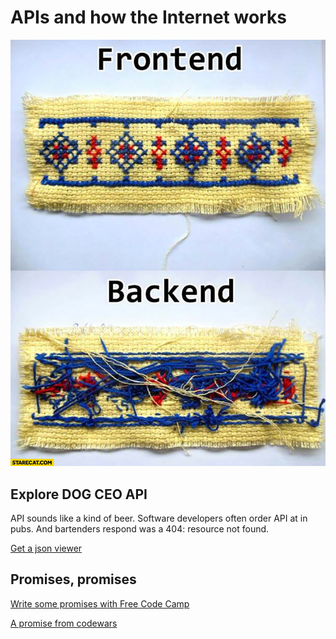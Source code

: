 # APIs and how the Internet works

![Front and back](/frontback.jpg)
## Explore DOG CEO API

API sounds like a kind of beer.
Software developers often order API at in pubs.
And bartenders respond was a 404: resource not found.


[Get a json viewer](https://chrome.google.com/webstore/detail/json-viewer/gbmdgpbipfallnflgajpaliibnhdgobh/related)

## Promises, promises

[Write some promises with Free Code Camp](https://www.freecodecamp.org/learn/javascript-algorithms-and-data-structures/es6/create-a-javascript-promise)

[A promise from codewars](https://www.codewars.com/kata/5b61d6ef07a266d40b000097/train/javascript)